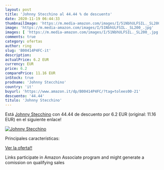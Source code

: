 ```yaml
---
layout: post
title: 'Johnny Stecchino al 44.44 % de descuento'
date: 2020-11-19 06:44:33
thumbnailImage: 'https://m.media-amazon.com/images/I/51NbhULFSIL._SL200_.jpg'
image: 'https://m.media-amazon.com/images/I/51NbhULFSIL._SL200_.jpg'
images: [ 'https://m.media-amazon.com/images/I/51NbhULFSIL._SL200_.jpg' ]
comments: true
category: ofertas
author: ring
slug: 'B00414P4FC-it'
description:
actualPrice: 6.2 EUR
currency: EUR
price: 6.2
comparePrice: 11.16 EUR
inStock: true
prodname: 'Johnny Stecchino'
country: 'it'
buyurl: 'https://www.amazon.it/dp/B00414P4FC/?tag=tolees00-21'
descuento: '44.44'
titulo: 'Johnny Stecchino'
---
```


Está [Johnny Stecchino](https://www.amazon.it/dp/B00414P4FC/?tag=tolees00-21) con 44.44 de descuento por 6.2 EUR (original: 11.16 EUR) en el siguiente enlace!

[![Johnny Stecchino](https://m.media-amazon.com/images/I/51NbhULFSIL._SL200_.jpg)](https://www.amazon.it/dp/B00414P4FC/?tag=tolees00-21)

Principales características:


[Ver la oferta!!](https://www.amazon.it/dp/B00414P4FC/?tag=tolees00-21)

Links participate in Amazon Associate program and might generate a comission on qualifying sales


